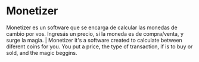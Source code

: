 # Monetizer
Monetizer es un software que se encarga de calcular las monedas de cambio por vos. Ingresás un precio, si la moneda es de compra/venta, y surge la magia. | Monetizer it's a software created to calculate between diferent coins for you. You put a price, the type of transaction, if is to buy or sold, and the magic beggins.
